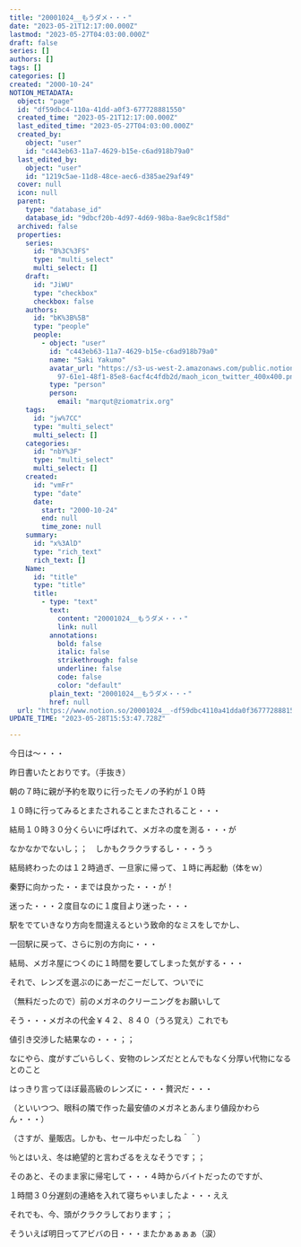```yaml
---
title: "20001024__もうダメ・・・"
date: "2023-05-21T12:17:00.000Z"
lastmod: "2023-05-27T04:03:00.000Z"
draft: false
series: []
authors: []
tags: []
categories: []
created: "2000-10-24"
NOTION_METADATA:
  object: "page"
  id: "df59dbc4-110a-41dd-a0f3-677728881550"
  created_time: "2023-05-21T12:17:00.000Z"
  last_edited_time: "2023-05-27T04:03:00.000Z"
  created_by:
    object: "user"
    id: "c443eb63-11a7-4629-b15e-c6ad918b79a0"
  last_edited_by:
    object: "user"
    id: "1219c5ae-11d8-48ce-aec6-d385ae29af49"
  cover: null
  icon: null
  parent:
    type: "database_id"
    database_id: "9dbcf20b-4d97-4d69-98ba-8ae9c8c1f58d"
  archived: false
  properties:
    series:
      id: "B%3C%3FS"
      type: "multi_select"
      multi_select: []
    draft:
      id: "JiWU"
      type: "checkbox"
      checkbox: false
    authors:
      id: "bK%3B%5B"
      type: "people"
      people:
        - object: "user"
          id: "c443eb63-11a7-4629-b15e-c6ad918b79a0"
          name: "Saki Yakumo"
          avatar_url: "https://s3-us-west-2.amazonaws.com/public.notion-static.com/3ad1c4\
            97-61e1-48f1-85e8-6acf4c4fdb2d/maoh_icon_twitter_400x400.png"
          type: "person"
          person:
            email: "marqut@ziomatrix.org"
    tags:
      id: "jw%7CC"
      type: "multi_select"
      multi_select: []
    categories:
      id: "nbY%3F"
      type: "multi_select"
      multi_select: []
    created:
      id: "vmFr"
      type: "date"
      date:
        start: "2000-10-24"
        end: null
        time_zone: null
    summary:
      id: "x%3AlD"
      type: "rich_text"
      rich_text: []
    Name:
      id: "title"
      type: "title"
      title:
        - type: "text"
          text:
            content: "20001024__もうダメ・・・"
            link: null
          annotations:
            bold: false
            italic: false
            strikethrough: false
            underline: false
            code: false
            color: "default"
          plain_text: "20001024__もうダメ・・・"
          href: null
  url: "https://www.notion.so/20001024__-df59dbc4110a41dda0f3677728881550"
UPDATE_TIME: "2023-05-28T15:53:47.728Z"

---
```

<link rel="stylesheet" href="https://cdn.jsdelivr.net/npm/katex@0.16.2/dist/katex.min.css" integrity="sha384-bYdxxUwYipFNohQlHt0bjN/LCpueqWz13HufFEV1SUatKs1cm4L6fFgCi1jT643X" crossorigin="anonymous">


今日は～・・・


昨日書いたとおりです。（手抜き）


朝の７時に親が予約を取りに行ったモノの予約が１０時


１０時に行ってみるとまたされることまたされること・・・


結局１０時３０分くらいに呼ばれて、メガネの度を測る・・・が


なかなかでないし；；　しかもクラクラするし・・・うぅ


結局終わったのは１２時過ぎ、一旦家に帰って、１時に再起動（体をｗ）


秦野に向かった・・までは良かった・・・が！


迷った・・・２度目なのに１度目より迷った・・・


駅をでていきなり方向を間違えるという致命的なミスをしでかし、


一回駅に戻って、さらに別の方向に・・・


結局、メガネ屋につくのに１時間を要してしまった気がする・・・


それで、レンズを選ぶのにあーだこーだして、ついでに


（無料だったので）前のメガネのクリーニングをお願いして


そう・・・メガネの代金￥４２、８４０（うろ覚え）これでも


値引き交渉した結果なの・・・；；


なにやら、度がすごいらしく、安物のレンズだととんでもなく分厚い代物になるとのこと


はっきり言ってほぼ最高級のレンズに・・・贅沢だ・・・


（といいつつ、眼科の隣で作った最安値のメガネとあんまり値段かわらん・・・）


（さすが、量販店。しかも、セール中だったしね＾＾）


％とはいえ、冬は絶望的と言わざるをえなそうです；；


そのあと、そのまま家に帰宅して・・・４時からバイトだったのですが、


１時間３０分遅刻の連絡を入れて寝ちゃいましたよ・・・ええ


それでも、今、頭がクラクラしております；；


そういえば明日ってアビバの日・・・またかぁぁぁぁ（涙）

